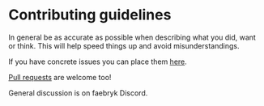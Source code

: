 # Contributing guidelines

In general be as accurate as possible when describing what you did, want or think. This will help speed things up and avoid misunderstandings.

If you have concrete issues you can place them [here](https://github.com/IoannisP-ITENG/CableTester/issues).

[Pull requests](https://github.com/IoannisP-ITENG/CableTester/pulls) are welcome too!

General discussion is on faebryk Discord.
